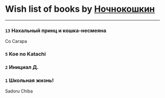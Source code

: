 # Wish list of books by [Ночнокошкин](http://vk.com/id104299837)
---

### `13` Нахальный принц и кошка-несмеяна
Со Сагара

### `5` Koe no Katachi

### `2` Инициал Д.

### `1` Школьная жизнь!
Sadoru Chiba

